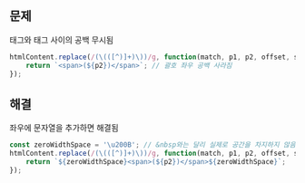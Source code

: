 ---
---

## 문제
태그와 태그 사이의 공백 무시됨
```javascript
htmlContent.replace(/(\(([^)]+)\))/g, function(match, p1, p2, offset, string) {
    return `<span>(${p2})</span>`; // 괄호 좌우 공백 사라짐
});
```

## 해결
좌우에 문자열을 추가하면 해결됨
```javascript
const zeroWidthSpace = '\u200B'; // &nbsp와는 달리 실제로 공간을 차지하지 않음
htmlContent.replace(/(\(([^)]+)\))/g, function(match, p1, p2, offset, string) {
    return `${zeroWidthSpace}<span>(${p2})</span>${zeroWidthSpace}`;
});
```